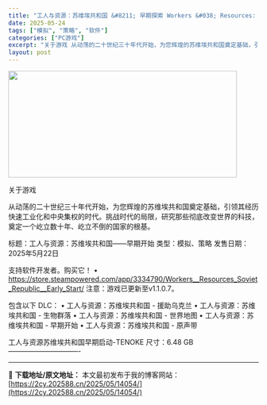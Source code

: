 ```yaml
---
title: "工人与资源：苏维埃共和国 &#8211; 早期探索 Workers &#038; Resources: Soviet Republic &#8211; Early Start"
date: 2025-05-24
tags: ["模拟", "策略", "软件"]
categories: ["PC游戏"]
excerpt: "关于游戏 从动荡的二十世纪三十年代开始，为您辉煌的苏维埃共和国奠定基础，引领其经历快速工业化和中央集权的时代。挑战时代的局限，研究那些彻底改变世界的科技，奠定一个屹立数十年、屹立不倒的国家的根基。 标题：工人与资源：苏维埃共和国——早期开始 类型：模拟、策略 发售日期：2025年5月22日 支持软件&hellip;"
layout: post
---
```


<img src="https://2cy.202588.cn/wp-content/uploads/2025/05/2025052403031479.webp" alt="" width="460" height="215" class="aligncenter size-full wp-image-14048" />

关于游戏

从动荡的二十世纪三十年代开始，为您辉煌的苏维埃共和国奠定基础，引领其经历快速工业化和中央集权的时代。挑战时代的局限，研究那些彻底改变世界的科技，奠定一个屹立数十年、屹立不倒的国家的根基。

标题：工人与资源：苏维埃共和国——早期开始
类型：模拟、策略
发售日期：2025年5月22日

支持软件开发者。购买它！
• https://store.steampowered.com/app/3334790/Workers__Resources_Soviet_Republic__Early_Start/
注意：游戏已更新至v1.1.0.7。

包含以下 DLC：
• 工人与资源：苏维埃共和国 - 援助乌克兰
• 工人与资源：苏维埃共和国 - 生物群落
• 工人与资源：苏维埃共和国 - 世界地图
• 工人与资源：苏维埃共和国 - 早期开始
• 工人与资源：苏维埃共和国 - 原声带

工人与资源苏维埃共和国早期启动-TENOKE
尺寸：6.48 GB
——————————- 

---
📖 **下载地址/原文地址：** 本文最初发布于我的博客网站：[https://2cy.202588.cn/2025/05/14054/](https://2cy.202588.cn/2025/05/14054/)

